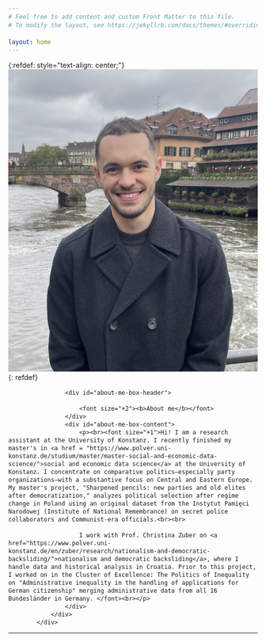 ```yaml
---
# Feel free to add content and custom Front Matter to this file.
# To modify the layout, see https://jekyllrb.com/docs/themes/#overriding-theme-defaults

layout: home
---
```


{:refdef: style="text-align: center;"}
![tb_head](https://raw.githubusercontent.com/tylerjamesbrown7/tylerjamesbrown7.github.io/master/images/tb_photo.jpg)
{: refdef}

<div id="about-me-container">
                <div id="inner">
                
                    <div id="about-me-box-header">
 
                        <font size="+2"><b>About me</b></font>
                    </div>
                    <div id="about-me-box-content">
                        <p><br><font size="+1">Hi! I am a research assistant at the University of Konstanz. I recently finished my master's in <a href = "https://www.polver.uni-konstanz.de/studium/master/master-social-and-economic-data-science/">social and economic data science</a> at the University of Konstanz. I concentrate on comparative politics—especially party organizations—with a substantive focus on Central and Eastern Europe. My master's project, "Sharpened pencils: new parties and old elites after democratization," analyzes political selection after regime change in Poland using an original dataset from the Instytut Pamięci Narodowej (Institute of National Remembrance) on secret police collaborators and Communist-era officials.<br><br>
                        
                        I work with Prof. Christina Zuber on <a href="https://www.polver.uni-konstanz.de/en/zuber/research/nationalism-and-democratic-backsliding/">nationalism and democratic backsliding</a>, where I handle data and historical analysis in Croatia. Prior to this project, I worked on in the Cluster of Excellence: The Politics of Inequality on "Administrative inequality in the handling of applications for German citizenship" merging administrative data from all 16 Bundesländer in Germany. </font><br></p>
                    </div>
                </div>
            </div>





-----








          
<br>








